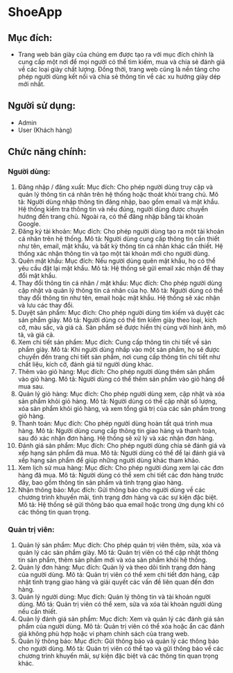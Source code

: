 # ShoeApp
## Mục đích:
- Trang web bán giày của chúng em được tạo ra với mục đích chính là cung cấp một nơi để mọi người có thể tìm kiếm, mua và chia sẻ đánh giá về các loại giày chất lượng. Đồng thời, trang web cũng là nền tảng cho phép người dùng kết nối và chia sẻ thông tin về các xu hướng giày dép mới nhất.
## Người sử dụng:
- Admin
- User (Khách hàng)
## Chức năng chính:
### Người dùng:
1. Đăng nhập / đăng xuất:
Mục đích: Cho phép người dùng truy cập và quản lý thông tin cá nhân trên hệ thống hoặc thoát khỏi trang chủ.
Mô tả: Người dùng nhập thông tin đăng nhập, bao gồm email và mật khẩu. Hệ thống kiểm tra thông tin và nếu đúng, người dùng được chuyển hướng đến trang chủ. Ngoài ra, có thể đăng nhập bằng tài khoản Google.
2. Đăng ký tài khoản:
Mục đích: Cho phép người dùng tạo ra một tài khoản cá nhân trên hệ thống.
Mô tả: Người dùng cung cấp thông tin cần thiết như tên, email, mật khẩu, và bất kỳ thông tin cá nhân khác cần thiết. Hệ thống xác nhận thông tin và tạo một tài khoản mới cho người dùng.
3. Quên mật khẩu:
Mục đích: Nếu người dùng quên mật khẩu, họ có thể yêu cầu đặt lại mật khẩu.
Mô tả: Hệ thống sẽ gửi email xác nhận để thay đổi mật khẩu.
4. Thay đổi thông tin cá nhân / mật khẩu:
Mục đích: Cho phép người dùng cập nhật và quản lý thông tin cá nhân của họ.
Mô tả: Người dùng có thể thay đổi thông tin như tên, email hoặc mật khẩu. Hệ thống sẽ xác nhận và lưu các thay đổi.
5. Duyệt sản phẩm:
Mục đích: Cho phép người dùng tìm kiếm và duyệt các sản phẩm giày.
Mô tả: Người dùng có thể tìm kiếm giày theo loại, kích cỡ, màu sắc, và giá cả. Sản phẩm sẽ được hiển thị cùng với hình ảnh, mô tả, và giá cả.
6. Xem chi tiết sản phẩm:
Mục đích: Cung cấp thông tin chi tiết về sản phẩm giày.
Mô tả: Khi người dùng nhấp vào một sản phẩm, họ sẽ được chuyển đến trang chi tiết sản phẩm, nơi cung cấp thông tin chi tiết như chất liệu, kích cỡ, đánh giá từ người dùng khác.
7. Thêm vào giỏ hàng:
Mục đích: Cho phép người dùng thêm sản phẩm vào giỏ hàng.
Mô tả: Người dùng có thể thêm sản phẩm vào giỏ hàng để mua sau.
8. Quản lý giỏ hàng:
Mục đích: Cho phép người dùng xem, cập nhật và xóa sản phẩm khỏi giỏ hàng.
Mô tả: Người dùng có thể cập nhật số lượng, xóa sản phẩm khỏi giỏ hàng, và xem tổng giá trị của các sản phẩm trong giỏ hàng.
9. Thanh toán:
Mục đích: Cho phép người dùng hoàn tất quá trình mua hàng.
Mô tả: Người dùng cung cấp thông tin giao hàng và thanh toán, sau đó xác nhận đơn hàng. Hệ thống sẽ xử lý và xác nhận đơn hàng.
10. Đánh giá sản phẩm:
Mục đích: Cho phép người dùng chia sẻ đánh giá và xếp hạng sản phẩm đã mua.
Mô tả: Người dùng có thể để lại đánh giá và xếp hạng sản phẩm để giúp những người dùng khác tham khảo.
11. Xem lịch sử mua hàng:
Mục đích: Cho phép người dùng xem lại các đơn hàng đã mua.
Mô tả: Người dùng có thể xem chi tiết các đơn hàng trước đây, bao gồm thông tin sản phẩm và tình trạng giao hàng.
12. Nhận thông báo:
Mục đích: Gửi thông báo cho người dùng về các chương trình khuyến mãi, tình trạng đơn hàng và các sự kiện đặc biệt.
Mô tả: Hệ thống sẽ gửi thông báo qua email hoặc trong ứng dụng khi có các thông tin quan trọng.
### Quản trị viên:
1. Quản lý sản phẩm:
Mục đích: Cho phép quản trị viên thêm, sửa, xóa và quản lý các sản phẩm giày.
Mô tả: Quản trị viên có thể cập nhật thông tin sản phẩm, thêm sản phẩm mới và xóa sản phẩm khỏi hệ thống.
2. Quản lý đơn hàng:
Mục đích: Quản lý và theo dõi tình trạng đơn hàng của người dùng.
Mô tả: Quản trị viên có thể xem chi tiết đơn hàng, cập nhật tình trạng giao hàng và giải quyết các vấn đề liên quan đến đơn hàng.
3. Quản lý người dùng:
Mục đích: Quản lý thông tin và tài khoản người dùng.
Mô tả: Quản trị viên có thể xem, sửa và xóa tài khoản người dùng nếu cần thiết.
4. Quản lý đánh giá sản phẩm:
Mục đích: Xem và quản lý các đánh giá sản phẩm của người dùng.
Mô tả: Quản trị viên có thể xóa hoặc ẩn các đánh giá không phù hợp hoặc vi phạm chính sách của trang web.
5. Quản lý thông báo:
Mục đích: Gửi thông báo và quản lý các thông báo cho người dùng.
Mô tả: Quản trị viên có thể tạo và gửi thông báo về các chương trình khuyến mãi, sự kiện đặc biệt và các thông tin quan trọng khác.
